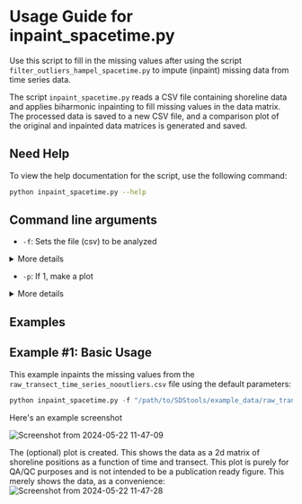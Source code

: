 # Usage Guide for inpaint_spacetime.py

Use this script to fill in the missing values after using the script `filter_outliers_hampel_spacetime.py` to impute (inpaint) missing data from time series data.

The script `inpaint_spacetime.py` reads a CSV file containing shoreline data and applies biharmonic inpainting to fill missing values in the data matrix. The processed data is saved to a new CSV file, and a comparison plot of the original and inpainted data matrices is generated and saved.

## Need Help

To view the help documentation for the script, use the following command:

```bash
python inpaint_spacetime.py --help
```

## Command line arguments

- `-f`: Sets the file (csv) to be analyzed

<details>
<summary>More details</summary>
The csv format file shoule contain shoreline positions in each cell, with rows as time and columns as transects
</details>

- `-p`: If 1, make a plot

<details>
<summary>More details</summary>
A flag to make (or suppress) a plot
</details>


## Examples

## Example #1: Basic Usage

This example inpaints the missing values from the `raw_transect_time_series_nooutliers.csv` file using the default parameters:

```python
python inpaint_spacetime.py -f "/path/to/SDStools/example_data/raw_transect_time_series_nooutliers.csv" -p 1
```

Here's an example screenshot

![Screenshot from 2024-05-22 11-47-09](https://github.com/Doodleverse/SDStools/assets/3596509/4e4dda3d-4dae-411f-a737-54078e172dff)

The (optional) plot is created. This shows the data as a 2d matrix of shoreline positions as a function of time and transect. This plot is purely for QA/QC purposes and is not intended to be a publication ready figure. This merely shows the data, as a convenience:
![Screenshot from 2024-05-22 11-47-28](https://github.com/Doodleverse/SDStools/assets/3596509/eed00123-bc8f-4e72-9604-dd5839a7d9bc)

